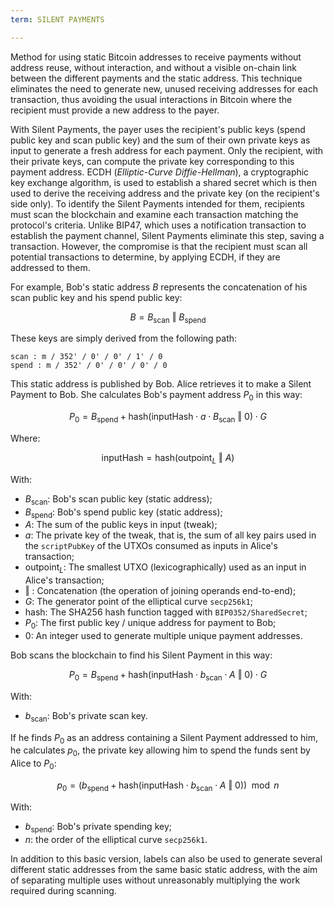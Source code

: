 ```yaml
---
term: SILENT PAYMENTS

---
```

Method for using static Bitcoin addresses to receive payments without address reuse, without interaction, and without a visible on-chain link between the different payments and the static address. This technique eliminates the need to generate new, unused receiving addresses for each transaction, thus avoiding the usual interactions in Bitcoin where the recipient must provide a new address to the payer.

With Silent Payments, the payer uses the recipient's public keys (spend public key and scan public key) and the sum of their own private keys as input to generate a fresh address for each payment. Only the recipient, with their private keys, can compute the private key corresponding to this payment address. ECDH (*Elliptic-Curve Diffie-Hellman*), a cryptographic key exchange algorithm, is used to establish a shared secret which is then used to derive the receiving address and the private key (on the recipient's side only). To identify the Silent Payments intended for them, recipients must scan the blockchain and examine each transaction matching the protocol's criteria. Unlike BIP47, which uses a notification transaction to establish the payment channel, Silent Payments eliminate this step, saving a transaction. However, the compromise is that the recipient must scan all potential transactions to determine, by applying ECDH, if they are addressed to them.

For example, Bob's static address $B$ represents the concatenation of his scan public key and his spend public key:

$$ B = B_{\text{scan}} \text{ ‖ } B_{\text{spend}} $$

These keys are simply derived from the following path:

```text
scan : m / 352' / 0' / 0' / 1' / 0
spend : m / 352' / 0' / 0' / 0' / 0
```

This static address is published by Bob. Alice retrieves it to make a Silent Payment to Bob. She calculates Bob's payment address $P_0$ in this way:

$$  P_0 = B_{\text{spend}} + \text{hash}(\text{inputHash} \cdot a \cdot B_{\text{scan}} \text{ ‖ } 0) \cdot G  $$

Where:

$$  \text{inputHash} = \text{hash}(\text{outpoint}_L \text{ ‖ } A)  $$

With:


- $B_{\text{scan}}$: Bob's scan public key (static address);
- $B_{\text{spend}}$: Bob's spend public key (static address);
- $A$: The sum of the public keys in input (tweak);
- $a$: The private key of the tweak, that is, the sum of all key pairs used in the `scriptPubKey` of the UTXOs consumed as inputs in Alice's transaction;
- $\text{outpoint}_L$: The smallest UTXO (lexicographically) used as an input in Alice's transaction;
- $\text{ ‖ }$: Concatenation (the operation of joining operands end-to-end);
- $G$: The generator point of the elliptical curve `secp256k1`;
- $\text{hash}$: The SHA256 hash function tagged with `BIP0352/SharedSecret`;
- $P_0$: The first public key / unique address for payment to Bob;
- $0$: An integer used to generate multiple unique payment addresses.

Bob scans the blockchain to find his Silent Payment in this way:

$$  P_0 = B_{\text{spend}} + \text{hash}(\text{inputHash} \cdot b_{\text{scan}} \cdot A \text{ ‖ } 0) \cdot G  $$

With:


- $b_{\text{scan}}$: Bob's private scan key.

If he finds $P_0$ as an address containing a Silent Payment addressed to him, he calculates $p_0$, the private key allowing him to spend the funds sent by Alice to $P_0$:

$$ p_0 = (b_{\text{spend}} + \text{hash}(\text{inputHash} \cdot b_{\text{scan}} \cdot A \text{ ‖ } 0)) \mod n $$

With:


- $b_{\text{spend}}$: Bob's private spending key;
- $n$: the order of the elliptical curve `secp256k1`.

In addition to this basic version, labels can also be used to generate several different static addresses from the same basic static address, with the aim of separating multiple uses without unreasonably multiplying the work required during scanning.